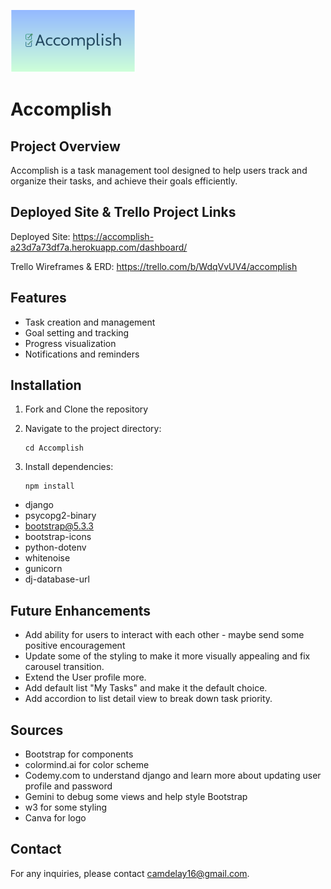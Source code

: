 ![Accomplish Logo](main_app/static/images/AccomplishGitHub.svg)

# Accomplish

## Project Overview

Accomplish is a task management tool designed to help users track and organize their tasks, and achieve their goals efficiently.

## Deployed Site & Trello Project Links

Deployed Site: https://accomplish-a23d7a73df7a.herokuapp.com/dashboard/

Trello Wireframes & ERD: https://trello.com/b/WdqVvUV4/accomplish

## Features

- Task creation and management
- Goal setting and tracking
- Progress visualization
- Notifications and reminders

## Installation

1. Fork and Clone the repository

2. Navigate to the project directory:
   ```
   cd Accomplish
   ```
3. Install dependencies:
   ```
   npm install
   ```

- django
- psycopg2-binary
- bootstrap@5.3.3
- bootstrap-icons
- python-dotenv
- whitenoise
- gunicorn
- dj-database-url

## Future Enhancements

- Add ability for users to interact with each other - maybe send some positive encouragement
- Update some of the styling to make it more visually appealing and fix carousel transition.
- Extend the User profile more.
- Add default list "My Tasks" and make it the default choice.
- Add accordion to list detail view to break down task priority.

## Sources

- Bootstrap for components
- colormind.ai for color scheme
- Codemy.com to understand django and learn more about updating user profile and password
- Gemini to debug some views and help style Bootstrap
- w3 for some styling
- Canva for logo

## Contact

For any inquiries, please contact [camdelay16@gmail.com](mailto:camdelay16@gmail.com).
